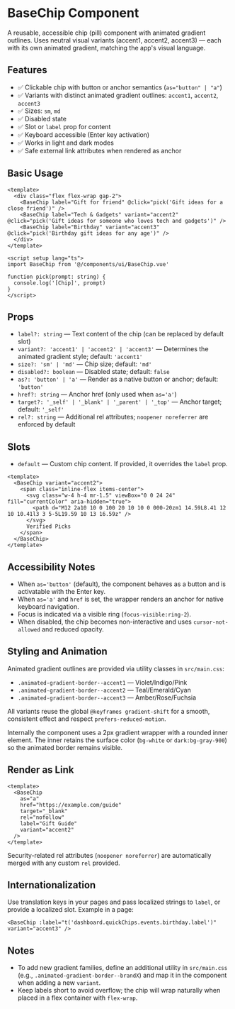 # BaseChip Component

A reusable, accessible chip (pill) component with animated gradient outlines. Uses neutral visual variants (accent1, accent2, accent3) — each with its own animated gradient, matching the app's visual language.

## Features

- ✅ Clickable chip with button or anchor semantics (`as="button" | "a"`)
- ✅ Variants with distinct animated gradient outlines: `accent1`, `accent2`, `accent3`
- ✅ Sizes: `sm`, `md`
- ✅ Disabled state
- ✅ Slot or `label` prop for content
- ✅ Keyboard accessible (Enter key activation)
- ✅ Works in light and dark modes
- ✅ Safe external link attributes when rendered as anchor

## Basic Usage

```vue
<template>
  <div class="flex flex-wrap gap-2">
    <BaseChip label="Gift for friend" @click="pick('Gift ideas for a close friend')" />
    <BaseChip label="Tech & Gadgets" variant="accent2" @click="pick('Gift ideas for someone who loves tech and gadgets')" />
    <BaseChip label="Birthday" variant="accent3" @click="pick('Birthday gift ideas for any age')" />
  </div>
</template>

<script setup lang="ts">
import BaseChip from '@/components/ui/BaseChip.vue'

function pick(prompt: string) {
  console.log('[Chip]', prompt)
}
</script>
```

## Props

- `label?: string` — Text content of the chip (can be replaced by default slot)
- `variant?: 'accent1' | 'accent2' | 'accent3'` — Determines the animated gradient style; default: `'accent1'`
- `size?: 'sm' | 'md'` — Chip size; default: `'md'`
- `disabled?: boolean` — Disabled state; default: `false`
- `as?: 'button' | 'a'` — Render as a native button or anchor; default: `'button'`
- `href?: string` — Anchor href (only used when `as='a'`)
- `target?: '_self' | '_blank' | '_parent' | '_top'` — Anchor target; default: `'_self'`
- `rel?: string` — Additional rel attributes; `noopener noreferrer` are enforced by default

## Slots

- `default` — Custom chip content. If provided, it overrides the `label` prop.

```vue
<template>
  <BaseChip variant="accent2">
    <span class="inline-flex items-center">
      <svg class="w-4 h-4 mr-1.5" viewBox="0 0 24 24" fill="currentColor" aria-hidden="true">
        <path d="M12 2a10 10 0 100 20 10 10 0 000-20zm1 14.59L8.41 12 10 10.41l3 3 5-5L19.59 10 13 16.59z" />
      </svg>
      Verified Picks
    </span>
  </BaseChip>
</template>
```

## Accessibility Notes

- When `as='button'` (default), the component behaves as a button and is activatable with the Enter key.
- When `as='a'` and `href` is set, the wrapper renders an anchor for native keyboard navigation.
- Focus is indicated via a visible ring (`focus-visible:ring-2`).
- When disabled, the chip becomes non-interactive and uses `cursor-not-allowed` and reduced opacity.

## Styling and Animation

Animated gradient outlines are provided via utility classes in `src/main.css`:

- `.animated-gradient-border--accent1` — Violet/Indigo/Pink
- `.animated-gradient-border--accent2` — Teal/Emerald/Cyan
- `.animated-gradient-border--accent3` — Amber/Rose/Fuchsia

All variants reuse the global `@keyframes gradient-shift` for a smooth, consistent effect and respect `prefers-reduced-motion`.

Internally the component uses a 2px gradient wrapper with a rounded inner element. The inner retains the surface color (`bg-white` or `dark:bg-gray-900`) so the animated border remains visible.

## Render as Link

```vue
<template>
  <BaseChip
    as="a"
    href="https://example.com/guide"
    target="_blank"
    rel="nofollow"
    label="Gift Guide"
    variant="accent2"
  />
</template>
```

Security-related rel attributes (`noopener noreferrer`) are automatically merged with any custom `rel` provided.

## Internationalization

Use translation keys in your pages and pass localized strings to `label`, or provide a localized slot. Example in a page:

```vue
<BaseChip :label="t('dashboard.quickChips.events.birthday.label')" variant="accent3" />
```

## Notes

- To add new gradient families, define an additional utility in `src/main.css` (e.g., `.animated-gradient-border--brandX`) and map it in the component when adding a new `variant`.
- Keep labels short to avoid overflow; the chip will wrap naturally when placed in a flex container with `flex-wrap`.
